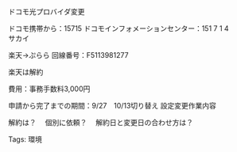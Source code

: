 ドコモ光プロバイダ変更

ドコモ携帯から：15715 ドコモインフォメーションセンター：151 7 1 4  
サカイ  

楽天→ぷらら 回線番号：F5113981277

楽天は解約

費用：事務手数料3,000円

申請から完了までの期間：9/27　10/13切り替え 設定変更作業内容

解約は？ 　個別に依頼？ 　解約日と変更日の合わせ方は？

Tags: 環境
